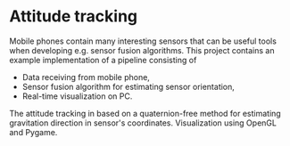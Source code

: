 # Attitude tracking

Mobile phones contain many interesting sensors that can be useful tools when developing e.g. sensor fusion algorithms. This project contains an example implementation of a pipeline consisting of

- Data receiving from mobile phone,
- Sensor fusion algorithm for estimating sensor orientation,
- Real-time visualization on PC.

The attitude tracking in based on a quaternion-free method for estimating gravitation direction in sensor's coordinates. Visualization using OpenGL and Pygame. 
